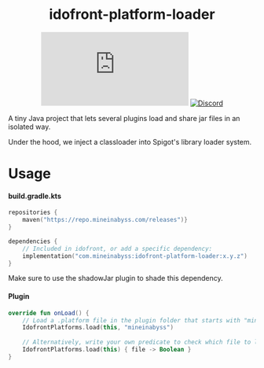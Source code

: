 <div align="center">
  
# idofront-platform-loader

[![Maven](https://badgen.net/maven/v/metadata-url/repo.mineinabyss.com/releases/com/mineinabyss/idofront-platform-loader/maven-metadata.xml)](https://repo.mineinabyss.com/releases/com/mineinabyss/idofront-platform-loader)
[![Discord](https://badgen.net/discord/members/QXPCk2y)](https://discord.gg/QXPCk2y)
</div>

A tiny Java project that lets several plugins load and share jar files in an isolated way.

Under the hood, we inject a classloader into Spigot's library loader system.

# Usage

#### build.gradle.kts
```kotlin
repositories {
    maven("https://repo.mineinabyss.com/releases")}
}

dependencies {
    // Included in idofront, or add a specific dependency:
    implementation("com.mineinabyss:idofront-platform-loader:x.y.z")
}
```
Make sure to use the shadowJar plugin to shade this dependency.

#### Plugin
```kotlin
override fun onLoad() {
    // Load a .platform file in the plugin folder that starts with "mineinabyss"
    IdofrontPlatforms.load(this, "mineinabyss")
    
    // Alternatively, write your own predicate to check which file to load (remember you can't use Kotlin stdlib until after this line)
    IdofrontPlatforms.load(this) { file -> Boolean }
}
```
